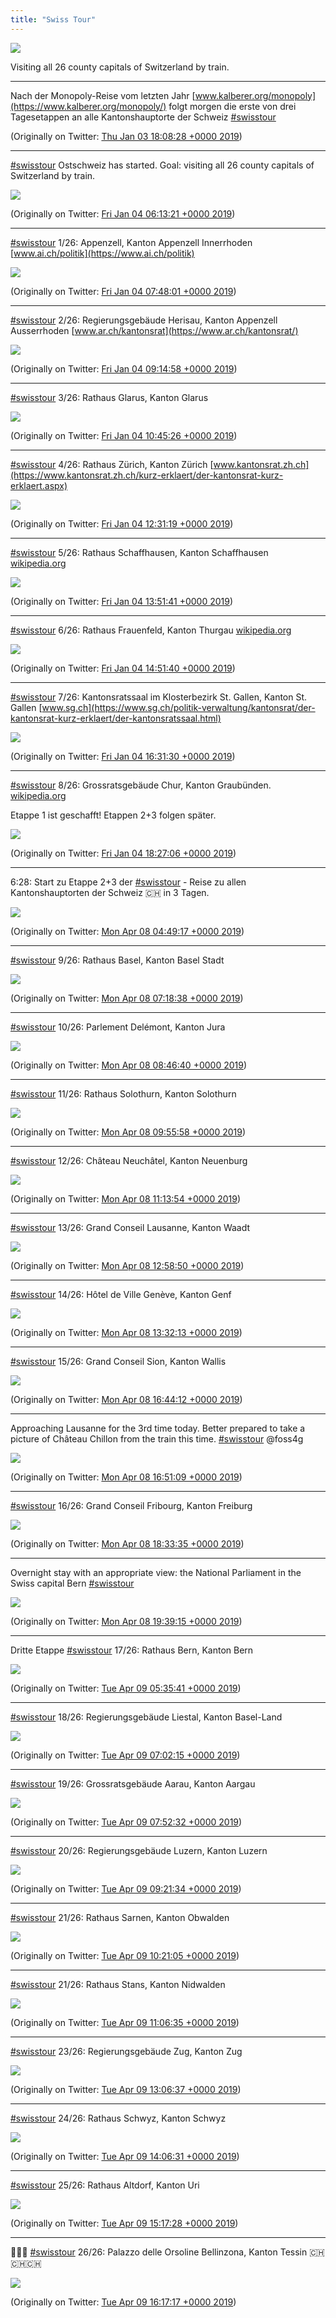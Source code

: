 ```yaml
---
title: "Swiss Tour"
---
```


![](media/1115616986308988934-D3t3vA9WAAEwHQz.jpg)

Visiting all 26 county capitals of Switzerland by train.

---

Nach der Monopoly-Reise vom letzten Jahr [www.kalberer.org/monopoly](https://www.kalberer.org/monopoly/) folgt morgen die erste von drei Tagesetappen an alle Kantonshauptorte der Schweiz [#swisstour](#top)

(Originally on Twitter: [Thu Jan 03 18:08:28 +0000 2019](https://twitter.com/implgeo/status/1080888642577596416))

---

[#swisstour](#top) Ostschweiz has started. Goal: visiting all 26 county capitals of Switzerland by train.

![](media/1081071065466580992-DwC8Z3vX0AU8uFb.jpg)

(Originally on Twitter: [Fri Jan 04 06:13:21 +0000 2019](https://twitter.com/implgeo/status/1081071065466580992))

---

[#swisstour](#top) 1/26: Appenzell, Kanton Appenzell Innerrhoden [www.ai.ch/politik](https://www.ai.ch/politik)

![](media/1081094885980151809-DwDSEVVWwAAtyin.jpg)

(Originally on Twitter: [Fri Jan 04 07:48:01 +0000 2019](https://twitter.com/implgeo/status/1081094885980151809))

---

[#swisstour](#top) 2/26: Regierungsgebäude Herisau, Kanton Appenzell Ausserrhoden [www.ar.ch/kantonsrat](https://www.ar.ch/kantonsrat/)

![](media/1081116770428248065-DwDl-QiW0AE4GxY.jpg)

(Originally on Twitter: [Fri Jan 04 09:14:58 +0000 2019](https://twitter.com/implgeo/status/1081116770428248065))

---

[#swisstour](#top) 3/26: Rathaus Glarus, Kanton Glarus

![](media/1081139536514768896-DwD6raEWkAAHhLk.jpg)

(Originally on Twitter: [Fri Jan 04 10:45:26 +0000 2019](https://twitter.com/implgeo/status/1081139536514768896))

---

[#swisstour](#top) 4/26: Rathaus Zürich, Kanton Zürich [www.kantonsrat.zh.ch](https://www.kantonsrat.zh.ch/kurz-erklaert/der-kantonsrat-kurz-erklaert.aspx)

![](media/1081166182311432192-DwES6Z-X4AAvYvC.jpg)

(Originally on Twitter: [Fri Jan 04 12:31:19 +0000 2019](https://twitter.com/implgeo/status/1081166182311432192))

---

[#swisstour](#top) 5/26: Rathaus Schaffhausen, Kanton Schaffhausen [wikipedia.org](https://de.wikipedia.org/wiki/Kantonsrat_(Schaffhausen))

![](media/1081186406553317376-DwElTmOX0AE5Zd_.jpg)

(Originally on Twitter: [Fri Jan 04 13:51:41 +0000 2019](https://twitter.com/implgeo/status/1081186406553317376))

---

[#swisstour](#top) 6/26: Rathaus Frauenfeld, Kanton Thurgau [wikipedia.org](https://de.wikipedia.org/wiki/Grosser_Rat_(Thurgau))

![](media/1081201503791210501-DwEzCWUX0AAHlI0.jpg)

(Originally on Twitter: [Fri Jan 04 14:51:40 +0000 2019](https://twitter.com/implgeo/status/1081201503791210501))

---

[#swisstour](#top) 7/26: Kantonsratssaal im Klosterbezirk St. Gallen, Kanton St. Gallen
[www.sg.ch](https://www.sg.ch/politik-verwaltung/kantonsrat/der-kantonsrat-kurz-erklaert/der-kantonsratssaal.html)

![](media/1081226626267004928-DwFJ4sEWoAEdbms.jpg)

(Originally on Twitter: [Fri Jan 04 16:31:30 +0000 2019](https://twitter.com/implgeo/status/1081226626267004928))

---

[#swisstour](#top) 8/26: Grossratsgebäude Chur, Kanton Graubünden. [wikipedia.org](https://de.wikipedia.org/wiki/Grosser_Rat_(Graub%C3%BCnden))

Etappe 1 ist geschafft! Etappen 2+3 folgen später.

![](media/1081255718563598338-DwFkWBRXcAAaqkN.jpg)

(Originally on Twitter: [Fri Jan 04 18:27:06 +0000 2019](https://twitter.com/implgeo/status/1081255718563598338))

---

6:28: Start zu Etappe 2+3 der [#swisstour](#top) - Reise zu allen Kantonshauptorten der Schweiz 🇨🇭 in 3 Tagen.

![](media/1115114368365146112-D3mum6nW4AE8lfh.jpg)

(Originally on Twitter: [Mon Apr 08 04:49:17 +0000 2019](https://twitter.com/implgeo/status/1115114368365146112))

---

[#swisstour](#top) 9/26: Rathaus Basel, Kanton Basel Stadt

![](media/1115151953544269824-D3nQyqSW4AALEwh.jpg)

(Originally on Twitter: [Mon Apr 08 07:18:38 +0000 2019](https://twitter.com/implgeo/status/1115151953544269824))

---

[#swisstour](#top) 10/26: Parlement Delémont, Kanton Jura

![](media/1115174107363119105-D3nk8M5X4AE47yq.jpg)

(Originally on Twitter: [Mon Apr 08 08:46:40 +0000 2019](https://twitter.com/implgeo/status/1115174107363119105))

---

[#swisstour](#top) 11/26: Rathaus Solothurn, Kanton Solothurn

![](media/1115191546775842816-D3n0zTEW0AIiDYo.jpg)

(Originally on Twitter: [Mon Apr 08 09:55:58 +0000 2019](https://twitter.com/implgeo/status/1115191546775842816))

---

[#swisstour](#top) 12/26: Château Neuchâtel, Kanton Neuenburg

![](media/1115211158200508418-D3oGoyqWkAA9YY8.jpg)

(Originally on Twitter: [Mon Apr 08 11:13:54 +0000 2019](https://twitter.com/implgeo/status/1115211158200508418))

---

[#swisstour](#top) 13/26: Grand Conseil Lausanne, Kanton Waadt

![](media/1115237565815250947-D3oephJXsAAzo8m.jpg)

(Originally on Twitter: [Mon Apr 08 12:58:50 +0000 2019](https://twitter.com/implgeo/status/1115237565815250947))

---

[#swisstour](#top) 14/26: Hôtel de Ville Genève, Kanton Genf

![](media/1115245965684957184-D3omS4fWkAA_eBu.jpg)

(Originally on Twitter: [Mon Apr 08 13:32:13 +0000 2019](https://twitter.com/implgeo/status/1115245965684957184))

---

[#swisstour](#top) 15/26: Grand Conseil Sion, Kanton Wallis

![](media/1115294279772123137-D3pSPIEXsAEx1F4.jpg)

(Originally on Twitter: [Mon Apr 08 16:44:12 +0000 2019](https://twitter.com/implgeo/status/1115294279772123137))

---

Approaching Lausanne for the 3rd time today. Better prepared to take a picture of Château Chillon from the train this time. [#swisstour](#top) @foss4g

![](media/1115296030277423106-D3pT1AiW4AA-Gh3.jpg)

(Originally on Twitter: [Mon Apr 08 16:51:09 +0000 2019](https://twitter.com/implgeo/status/1115296030277423106))

---

[#swisstour](#top) 16/26: Grand Conseil Fribourg, Kanton Freiburg

![](media/1115321807266111491-D3prRbhW4AEqeuO.jpg)

(Originally on Twitter: [Mon Apr 08 18:33:35 +0000 2019](https://twitter.com/implgeo/status/1115321807266111491))

---

Overnight stay with an appropriate view:  the National Parliament in the Swiss capital Bern [#swisstour](#top)

![](media/1115338334203727873-D3p6TZjW4AEpq0Q.jpg)

(Originally on Twitter: [Mon Apr 08 19:39:15 +0000 2019](https://twitter.com/implgeo/status/1115338334203727873))

---

Dritte Etappe [#swisstour](#top) 17/26: Rathaus Bern, Kanton Bern

![](media/1115488432480976897-D3sC0Q-W0AAt0R4.jpg)

(Originally on Twitter: [Tue Apr 09 05:35:41 +0000 2019](https://twitter.com/implgeo/status/1115488432480976897))

---

[#swisstour](#top) 18/26: Regierungsgebäude Liestal, Kanton Basel-Land

![](media/1115510215833739264-D3sWoSlXoAEyKRl.jpg)

(Originally on Twitter: [Tue Apr 09 07:02:15 +0000 2019](https://twitter.com/implgeo/status/1115510215833739264))

---

[#swisstour](#top) 19/26: Grossratsgebäude Aarau, Kanton Aargau

![](media/1115522871475019776-D3siI63X4AA9sRJ.jpg)

(Originally on Twitter: [Tue Apr 09 07:52:32 +0000 2019](https://twitter.com/implgeo/status/1115522871475019776))

---

[#swisstour](#top) 20/26: Regierungsgebäude Luzern, Kanton Luzern

![](media/1115545278956888064-D3s2hNWWkAACUI5.jpg)

(Originally on Twitter: [Tue Apr 09 09:21:34 +0000 2019](https://twitter.com/implgeo/status/1115545278956888064))

---

[#swisstour](#top) 21/26: Rathaus Sarnen, Kanton Obwalden

![](media/1115560255402983424-D3tEI8PW0AEPDmT.jpg)

(Originally on Twitter: [Tue Apr 09 10:21:05 +0000 2019](https://twitter.com/implgeo/status/1115560255402983424))

---

[#swisstour](#top) 21/26: Rathaus Stans, Kanton Nidwalden

![](media/1115571707300012032-D3tOjiOWkAAOlvE.jpg)

(Originally on Twitter: [Tue Apr 09 11:06:35 +0000 2019](https://twitter.com/implgeo/status/1115571707300012032))

---

[#swisstour](#top) 23/26: Regierungsgebäude Zug, Kanton Zug

![](media/1115601912307388423-D3tqBjxUwAEsqIh.jpg)

(Originally on Twitter: [Tue Apr 09 13:06:37 +0000 2019](https://twitter.com/implgeo/status/1115601912307388423))

---

[#swisstour](#top) 24/26: Rathaus Schwyz, Kanton Schwyz

![](media/1115616986308988934-D3t3vA9WAAEwHQz.jpg)

(Originally on Twitter: [Tue Apr 09 14:06:31 +0000 2019](https://twitter.com/implgeo/status/1115616986308988934))

---

[#swisstour](#top) 25/26: Rathaus Altdorf, Kanton Uri

![](media/1115634843046547456-D3uH-fWWAAEinmg.jpg)

(Originally on Twitter: [Tue Apr 09 15:17:28 +0000 2019](https://twitter.com/implgeo/status/1115634843046547456))

---

🎉🎉🎉 [#swisstour](#top) 26/26: Palazzo delle Orsoline Bellinzona, Kanton Tessin 🇨🇭🇨🇭🇨🇭

![](media/1115649897489940482-D3uVqx6WwAAa3X5.jpg)

(Originally on Twitter: [Tue Apr 09 16:17:17 +0000 2019](https://twitter.com/implgeo/status/1115649897489940482))
